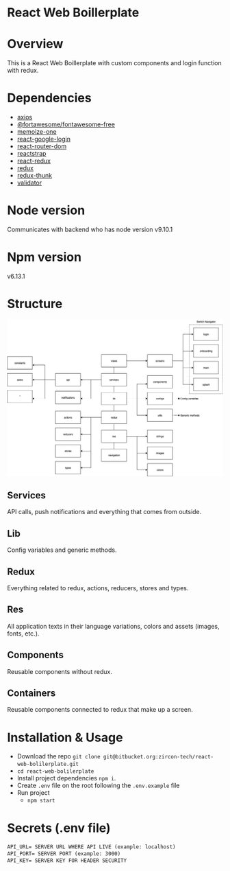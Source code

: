 React Web Boillerplate
====================================
# Overview
This is a React Web Boillerplate with custom components and login function with redux.

# Dependencies
* [axios](https://github.com/axios/axios)
* [@fortawesome/fontawesome-free](https://fontawesome.com)
* [memoize-one](https://github.com/alexreardon/memoize-one#readme)
* [react-google-login](https://github.com/anthonyjgrove/react-google-login)
* [react-router-dom](https://github.com/ReactTraining/react-router#readme)
* [reactstrap](https://github.com/reactstrap/reactstrap#readme)
* [react-redux](https://github.com/reduxjs/react-redux)
* [redux](https://github.com/reduxjs/redux)
* [redux-thunk](https://github.com/reduxjs/redux-thunk)
* [validator](https://github.com/chriso/validator.js)

# Node version
Communicates with backend who has node version v9.10.1
# Npm version
v6.13.1
# Structure
![Structure](Readme/Arquitecture.jpg)
## Services
API calls, push notifications and everything that comes from outside.
## Lib
Config variables and generic methods.
## Redux
Everything related to redux, actions, reducers, stores and types.
## Res
All application texts in their language variations, colors and assets (images, fonts, etc.).
## Components
Reusable components without redux.
## Containers
Reusable components connected to redux that make up a screen.

# Installation & Usage
* Download the repo `git clone git@bitbucket.org:zircon-tech/react-web-bolilerplate.git`
* `cd react-web-bolilerplate`
* Install project dependencies `npm i`.
* Create `.env` file on the root following the `.env.example` file
* Run project
  * `npm start`

# Secrets (.env file)
```
API_URL= SERVER URL WHERE API LIVE (example: localhost)
API_PORT= SERVER PORT (example: 3000)
API_KEY= SERVER KEY FOR HEADER SECURITY
```